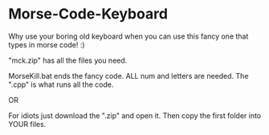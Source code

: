 # Morse-Code-Keyboard
Why use your boring old keyboard when you can use this fancy one that types in morse code! :)

"mck.zip" has all the files you need.



MorseKill.bat ends the fancy code.
ALL num and letters are needed.
The ".cpp" is what runs all the code.

OR

For idiots just download the ".zip" and open it.
Then copy the first folder into YOUR files.
